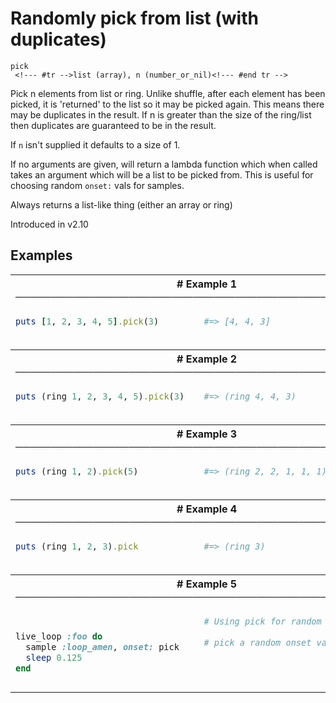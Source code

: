 # Randomly pick from list (with duplicates)

```
pick 
 <!--- #tr -->list (array), n (number_or_nil)<!--- #end tr -->
```


Pick n elements from list or ring. Unlike shuffle, after each element has been picked, it is 'returned' to the list so it may be picked again. This means there may be duplicates in the result. If n is greater than the size of the ring/list then duplicates are guaranteed to be in the result.

If `n` isn't supplied it defaults to a size of 1.

If no arguments are given, will return a lambda function which when called takes an argument which will be a list to be picked from. This is useful for choosing random `onset:` vals for samples.

Always returns a list-like thing (either an array or ring)

Introduced in v2.10

## Examples

<table class="examples">
<tr>
<th colspan="2" class="even head"># Example 1 ──────────────────────────────────────────────────────</th>
</tr>
<tr>
<td class="even">

```ruby
puts [1, 2, 3, 4, 5].pick(3)



```

</td>
<td class="even">

<!--- #tr -->
```ruby
#=> [4, 4, 3]



```
<!--- #end tr -->

</td>
</tr>
<tr>
<th colspan="2" class="odd head"># Example 2 ──────────────────────────────────────────────────────</th>
</tr>
<tr>
<td class="odd">

```ruby
puts (ring 1, 2, 3, 4, 5).pick(3)



```

</td>
<td class="odd">

<!--- #tr -->
```ruby
#=> (ring 4, 4, 3)



```
<!--- #end tr -->

</td>
</tr>
<tr>
<th colspan="2" class="even head"># Example 3 ──────────────────────────────────────────────────────</th>
</tr>
<tr>
<td class="even">

```ruby
puts (ring 1, 2).pick(5)



```

</td>
<td class="even">

<!--- #tr -->
```ruby
#=> (ring 2, 2, 1, 1, 1)



```
<!--- #end tr -->

</td>
</tr>
<tr>
<th colspan="2" class="odd head"># Example 4 ──────────────────────────────────────────────────────</th>
</tr>
<tr>
<td class="odd">

```ruby
puts (ring 1, 2, 3).pick



```

</td>
<td class="odd">

<!--- #tr -->
```ruby
#=> (ring 3)



```
<!--- #end tr -->

</td>
</tr>
<tr>
<th colspan="2" class="even head"># Example 5 ──────────────────────────────────────────────────────</th>
</tr>
<tr>
<td class="even">

```ruby

live_loop :foo do
  sample :loop_amen, onset: pick  
  sleep 0.125
end


```

</td>
<td class="even">

<!--- #tr -->
```ruby
# Using pick for random sample onsets
 
# pick a random onset value each time
 
 



```
<!--- #end tr -->

</td>
</tr>
</table>

